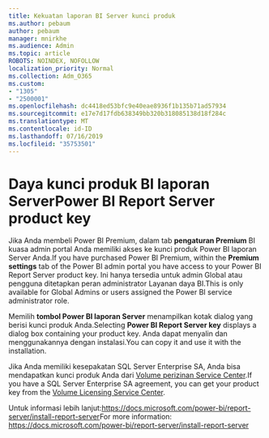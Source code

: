 ```yaml
---
title: Kekuatan laporan BI Server kunci produk
ms.author: pebaum
author: pebaum
manager: mnirkhe
ms.audience: Admin
ms.topic: article
ROBOTS: NOINDEX, NOFOLLOW
localization_priority: Normal
ms.collection: Adm_O365
ms.custom:
- "1305"
- "2500001"
ms.openlocfilehash: dc4418ed53bfc9e40eae8936f1b135b71ad57934
ms.sourcegitcommit: e17e7d17fdb638349bb320b318085138d18f284c
ms.translationtype: MT
ms.contentlocale: id-ID
ms.lasthandoff: 07/16/2019
ms.locfileid: "35753501"
---
```

# <a name="power-bi-report-server-product-key"></a><span data-ttu-id="4a95b-102">Daya kunci produk BI laporan Server</span><span class="sxs-lookup"><span data-stu-id="4a95b-102">Power BI Report Server product key</span></span>

<span data-ttu-id="4a95b-103">Jika Anda membeli Power BI Premium, dalam tab **pengaturan Premium** BI kuasa admin portal Anda memiliki akses ke kunci produk Power BI laporan Server Anda.</span><span class="sxs-lookup"><span data-stu-id="4a95b-103">If you have purchased Power BI Premium, within the **Premium settings** tab of the Power BI admin portal you have access to your Power BI Report Server product key.</span></span> <span data-ttu-id="4a95b-104">Ini hanya tersedia untuk admin Global atau pengguna ditetapkan peran administrator Layanan daya BI.</span><span class="sxs-lookup"><span data-stu-id="4a95b-104">This is only available for Global Admins or users assigned the Power BI service administrator role.</span></span>

<span data-ttu-id="4a95b-105">Memilih **tombol Power BI laporan Server** menampilkan kotak dialog yang berisi kunci produk Anda.</span><span class="sxs-lookup"><span data-stu-id="4a95b-105">Selecting **Power BI Report Server key** displays a dialog box containing your product key.</span></span> <span data-ttu-id="4a95b-106">Anda dapat menyalin dan menggunakannya dengan instalasi.</span><span class="sxs-lookup"><span data-stu-id="4a95b-106">You can copy it and use it with the installation.</span></span>

<span data-ttu-id="4a95b-107">Jika Anda memiliki kesepakatan SQL Server Enterprise SA, Anda bisa mendapatkan kunci produk Anda dari [Volume perizinan Service Center](https://www.microsoft.com/Licensing/servicecenter/).</span><span class="sxs-lookup"><span data-stu-id="4a95b-107">If you have a SQL Server Enterprise SA agreement, you can get your product key from the [Volume Licensing Service Center](https://www.microsoft.com/Licensing/servicecenter/).</span></span>

<span data-ttu-id="4a95b-108">Untuk informasi lebih lanjut:https://docs.microsoft.com/power-bi/report-server/install-report-server</span><span class="sxs-lookup"><span data-stu-id="4a95b-108">For more information: https://docs.microsoft.com/power-bi/report-server/install-report-server</span></span>
